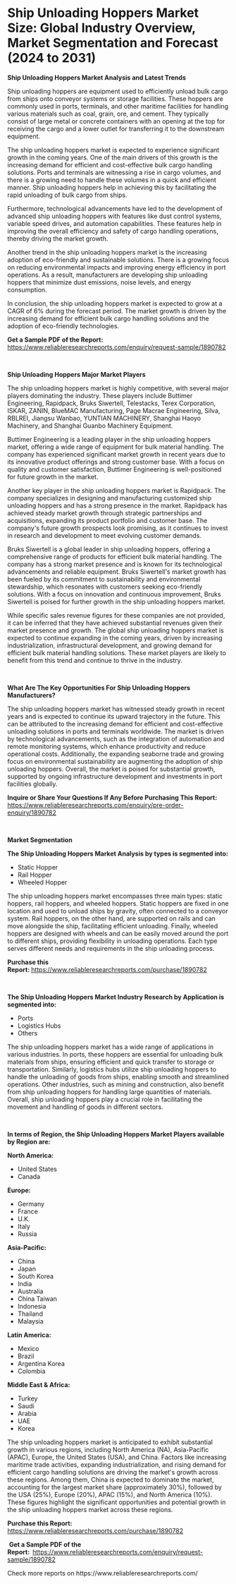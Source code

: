 <p><h1>Ship Unloading Hoppers Market Size: Global Industry Overview, Market Segmentation and Forecast (2024 to 2031)</h1></p><p><strong>Ship Unloading Hoppers Market Analysis and Latest Trends</strong></p>
<p><p>Ship unloading hoppers are equipment used to efficiently unload bulk cargo from ships onto conveyor systems or storage facilities. These hoppers are commonly used in ports, terminals, and other maritime facilities for handling various materials such as coal, grain, ore, and cement. They typically consist of large metal or concrete containers with an opening at the top for receiving the cargo and a lower outlet for transferring it to the downstream equipment.</p><p>The ship unloading hoppers market is expected to experience significant growth in the coming years. One of the main drivers of this growth is the increasing demand for efficient and cost-effective bulk cargo handling solutions. Ports and terminals are witnessing a rise in cargo volumes, and there is a growing need to handle these volumes in a quick and efficient manner. Ship unloading hoppers help in achieving this by facilitating the rapid unloading of bulk cargo from ships.</p><p>Furthermore, technological advancements have led to the development of advanced ship unloading hoppers with features like dust control systems, variable speed drives, and automation capabilities. These features help in improving the overall efficiency and safety of cargo handling operations, thereby driving the market growth.</p><p>Another trend in the ship unloading hoppers market is the increasing adoption of eco-friendly and sustainable solutions. There is a growing focus on reducing environmental impacts and improving energy efficiency in port operations. As a result, manufacturers are developing ship unloading hoppers that minimize dust emissions, noise levels, and energy consumption.</p><p>In conclusion, the ship unloading hoppers market is expected to grow at a CAGR of 6% during the forecast period. The market growth is driven by the increasing demand for efficient bulk cargo handling solutions and the adoption of eco-friendly technologies.</p></p>
<p><strong>Get a Sample PDF of the Report:&nbsp;</strong> <a href="https://www.reliableresearchreports.com/enquiry/request-sample/1890782">https://www.reliableresearchreports.com/enquiry/request-sample/1890782</a></p>
<p>&nbsp;</p>
<p><strong>Ship Unloading Hoppers Major Market Players</strong></p>
<p><p>The ship unloading hoppers market is highly competitive, with several major players dominating the industry. These players include Buttimer Engineering, Rapidpack, Bruks Siwertell, Telestacks, Terex Corporation, ISKAR, ZANIN, BlueMAC Manufacturing, Page Macrae Engineering, Silva, RBLREI, Jiangsu Wanbao, YUNTIAN MACHINERY, Shanghai Haoyo Machinery, and Shanghai Guanbo Machinery Equipment. </p><p>Buttimer Engineering is a leading player in the ship unloading hoppers market, offering a wide range of equipment for bulk material handling. The company has experienced significant market growth in recent years due to its innovative product offerings and strong customer base. With a focus on quality and customer satisfaction, Buttimer Engineering is well-positioned for future growth in the market.</p><p>Another key player in the ship unloading hoppers market is Rapidpack. The company specializes in designing and manufacturing customized ship unloading hoppers and has a strong presence in the market. Rapidpack has achieved steady market growth through strategic partnerships and acquisitions, expanding its product portfolio and customer base. The company's future growth prospects look promising, as it continues to invest in research and development to meet evolving customer demands.</p><p>Bruks Siwertell is a global leader in ship unloading hoppers, offering a comprehensive range of products for efficient bulk material handling. The company has a strong market presence and is known for its technological advancements and reliable equipment. Bruks Siwertell's market growth has been fueled by its commitment to sustainability and environmental stewardship, which resonates with customers seeking eco-friendly solutions. With a focus on innovation and continuous improvement, Bruks Siwertell is poised for further growth in the ship unloading hoppers market.</p><p>While specific sales revenue figures for these companies are not provided, it can be inferred that they have achieved substantial revenues given their market presence and growth. The global ship unloading hoppers market is expected to continue expanding in the coming years, driven by increasing industrialization, infrastructural development, and growing demand for efficient bulk material handling solutions. These market players are likely to benefit from this trend and continue to thrive in the industry.</p></p>
<p>&nbsp;</p>
<p><strong>What Are The Key Opportunities For Ship Unloading Hoppers Manufacturers?</strong></p>
<p><p>The ship unloading hoppers market has witnessed steady growth in recent years and is expected to continue its upward trajectory in the future. This can be attributed to the increasing demand for efficient and cost-effective unloading solutions in ports and terminals worldwide. The market is driven by technological advancements, such as the integration of automation and remote monitoring systems, which enhance productivity and reduce operational costs. Additionally, the expanding seaborne trade and growing focus on environmental sustainability are augmenting the adoption of ship unloading hoppers. Overall, the market is poised for substantial growth, supported by ongoing infrastructure development and investments in port facilities globally.</p></p>
<p><strong>Inquire or Share Your Questions If Any Before Purchasing This Report:</strong> <a href="https://www.reliableresearchreports.com/enquiry/pre-order-enquiry/1890782">https://www.reliableresearchreports.com/enquiry/pre-order-enquiry/1890782</a></p>
<p>&nbsp;</p>
<p><strong>Market Segmentation</strong></p>
<p><strong>The Ship Unloading Hoppers Market Analysis by types is segmented into:</strong></p>
<p><ul><li>Static Hopper</li><li>Rail Hopper</li><li>Wheeled Hopper</li></ul></p>
<p><p>The ship unloading hoppers market encompasses three main types: static hoppers, rail hoppers, and wheeled hoppers. Static hoppers are fixed in one location and used to unload ships by gravity, often connected to a conveyor system. Rail hoppers, on the other hand, are supported on rails and can move alongside the ship, facilitating efficient unloading. Finally, wheeled hoppers are designed with wheels and can be easily moved around the port to different ships, providing flexibility in unloading operations. Each type serves different needs and requirements in the ship unloading process.</p></p>
<p><strong>Purchase this Report:&nbsp;</strong><a href="https://www.reliableresearchreports.com/purchase/1890782">https://www.reliableresearchreports.com/purchase/1890782</a></p>
<p>&nbsp;</p>
<p><strong>The Ship Unloading Hoppers Market Industry Research by Application is segmented into:</strong></p>
<p><ul><li>Ports</li><li>Logistics Hubs</li><li>Others</li></ul></p>
<p><p>The ship unloading hoppers market has a wide range of applications in various industries. In ports, these hoppers are essential for unloading bulk materials from ships, ensuring efficient and quick transfer to storage or transportation. Similarly, logistics hubs utilize ship unloading hoppers to handle the unloading of goods from ships, enabling smooth and streamlined operations. Other industries, such as mining and construction, also benefit from ship unloading hoppers for handling large quantities of materials. Overall, ship unloading hoppers play a crucial role in facilitating the movement and handling of goods in different sectors.</p></p>
<p>&nbsp;</p>
<p><strong>In terms of Region, the Ship Unloading Hoppers Market Players available by Region are:</strong></p>
<p>
    <p> <strong> North America: </strong>
        <ul>
            <li>United States</li>
            <li>Canada</li>
        </ul>
        </p> 
    <p> <strong> Europe: </strong>
        <ul>
            <li>Germany</li>
            <li>France</li>
            <li>U.K.</li>
            <li>Italy</li>
            <li>Russia</li>
        </ul>
        </p> 
    <p> <strong> Asia-Pacific: </strong>
        <ul>
            <li>China</li>
            <li>Japan</li>
            <li>South Korea</li>
            <li>India</li>
            <li>Australia</li>
            <li>China Taiwan</li>
            <li>Indonesia</li>
            <li>Thailand</li>
            <li>Malaysia</li>
        </ul>
        </p> 
    <p> <strong> Latin America: </strong>
        <ul>
            <li>Mexico</li>
            <li>Brazil</li>
            <li>Argentina Korea</li>
            <li>Colombia</li>
        </ul>
        </p> 
    <p> <strong> Middle East & Africa: </strong>
        <ul>
            <li>Turkey</li>
            <li>Saudi</li>
            <li>Arabia</li>
            <li>UAE</li>
            <li>Korea</li>
        </ul>
    </p>
    </p>
<p><p>The ship unloading hoppers market is anticipated to exhibit substantial growth in various regions, including North America (NA), Asia-Pacific (APAC), Europe, the United States (USA), and China. Factors like increasing maritime trade activities, expanding industrialization, and rising demand for efficient cargo handling solutions are driving the market's growth across these regions. Among them, China is expected to dominate the market, accounting for the largest market share (approximately 30%), followed by the USA (25%), Europe (20%), APAC (15%), and North America (10%). These figures highlight the significant opportunities and potential growth in the ship unloading hoppers market across these regions.</p></p>
<p><strong>Purchase this Report: </strong><a href="https://www.reliableresearchreports.com/purchase/1890782">https://www.reliableresearchreports.com/purchase/1890782</a></p>
<p>&nbsp;<strong>Get a Sample PDF of the Report:&nbsp;&nbsp;</strong><a href="https://www.reliableresearchreports.com/enquiry/request-sample/1890782">https://www.reliableresearchreports.com/enquiry/request-sample/1890782</a></p>
<p><strong></strong></p>
<p>Check more reports on https://www.reliableresearchreports.com/</p>